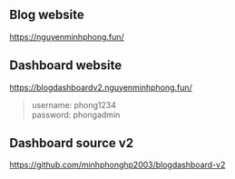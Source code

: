 ## Blog website <br>
https://nguyenminhphong.fun/ <br>
## Dashboard website <br>
https://blogdashboardv2.nguyenminhphong.fun/ <br>
> username: phong1234 <br>
> password: phongadmin <br>

## Dashboard source v2 <br>

https://github.com/minhphonghp2003/blogdashboard-v2
